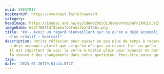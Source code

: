```yaml
---
uuid: 20057817
bookmarkOf: https://overcast.fm/+8Txwwva7M
category:
headImage: https://images.are.na/eyJidWNrZXQiOiJhcmVuYV9pbWFnZXMiLCJrZXkiOiIyMDA1NzgxNy9vcmlnaW5hbF82NjVmNzY4ZmZkZjhiZTFhZmI2ZmVkMzdiYWYyZmI2Yy5wbmciLCJlZGl0cyI6eyJyZXNpemUiOnsid2lkdGgiOjEyMDAsImhlaWdodCI6MTIwMCwiZml0IjoiaW5zaWRlIiwid2l0aG91dEVubGFyZ2VtZW50Ijp0cnVlfSwid2VicCI6eyJxdWFsaXR5Ijo5MH0sImpwZWciOnsicXVhbGl0eSI6OTB9LCJyb3RhdGUiOm51bGx9fQ==?bc=0
imageName: 665f768ffdf8be1afb6fed37baf2fb6c.png
title: "#9 - Avoir un regard bienveillant sur ce qu’on a déjà accompli — Petit journal
  d’un créatif — Overcast"
description: Petite réflexion pour passer un peu plus de temps à regarder ce qu’on
  a déjà accompli plutôt que ce qu’on n’a pas pu encore fait ou qu’on fera jamais.
  Il est important de voir le verre à moitié plein pour avancer et parfois donner
  la chance à des changements dans notre quotidien. Peut-être parce qu’…
tags:
date: '2023-01-26T19:51:44.572Z'
---
```

